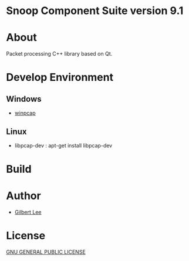 Snoop Component Suite version 9.1
==================================

# About
Packet processing C++ library based on Qt.

# Develop Environment

## Windows
* [winpcap](http://www.winpcap.org)

## Linux
* libpcap-dev : apt-get install libpcap-dev

# Build

# Author
* [Gilbert Lee](http://www.gilgil.net)

# License
[GNU GENERAL PUBLIC LICENSE](http://www.gnu.org/copyleft/gpl.html)

